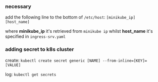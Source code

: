 ### necessary

add the following line to the bottom of `/etc/host`:
`[minikube_ip] [host_name]`

where **minikube_ip** it's retrieved from `minikube ip`
whilst **host_name** it's specified in `ingress-srv.yaml`

### adding secret to k8s cluster

create:
`kubectl create secret generic [NAME] --from-inline=[KEY]=[VALUE]`

log:
`kubectl get secrets`
